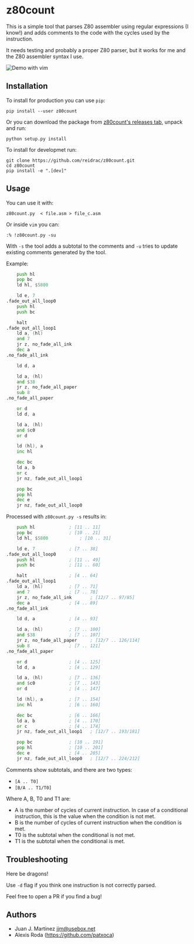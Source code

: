 # z80count

This is a simple tool that parses Z80 assembler using regular expressions (I know!)
and adds comments to the code with the cycles used by the instruction.

It needs testing and probably a proper Z80 parser, but it works for me and the
Z80 assembler syntax I use.

![Demo with vim](./etc/demo-vim.gif)

## Installation

To install for production you can use `pip`:

    pip install --user z80count

Or you can download the package from [z80count's releases
tab](https://github.com/reidrac/z80count/releases), unpack and run:

    python setup.py install

To install for developmet run:

    git clone https://github.com/reidrac/z80count.git
    cd z80count
    pip install -e ".[dev]"

## Usage

You can use it with:

    z80count.py  < file.asm > file_c.asm

Or inside `vim` you can:

    :% !z80count.py -su

With `-s` the tool adds a subtotal to the comments and `-u` tries to update
existing comments generated by the tool.

Example:
```asm
	push hl
	pop bc
	ld hl, $5800

	ld e, 7
.fade_out_all_loop0
	push hl
	push bc

	halt
.fade_out_all_loop1
	ld a, (hl)
	and 7
	jr z, no_fade_all_ink
	dec a
.no_fade_all_ink

	ld d, a

	ld a, (hl)
	and $38
	jr z, no_fade_all_paper
	sub 8
.no_fade_all_paper

	or d
	ld d, a

	ld a, (hl)
	and $c0
	or d

	ld (hl), a
	inc hl

	dec bc
	ld a, b
	or c
	jr nz, fade_out_all_loop1

	pop bc
	pop hl
	dec e
	jr nz, fade_out_all_loop0
```

Processed with `z80count.py -s` results in:
```asm
	push hl				; [11 .. 11]
	pop bc				; [10 .. 21]
	ld hl, $5800			; [10 .. 31]

	ld e, 7				; [7 .. 38]
.fade_out_all_loop0
	push hl				; [11 .. 49]
	push bc				; [11 .. 60]

	halt				; [4 .. 64]
.fade_out_all_loop1
	ld a, (hl)			; [7 .. 71]
	and 7				; [7 .. 78]
	jr z, no_fade_all_ink		; [12/7 .. 97/85]
	dec a				; [4 .. 89]
.no_fade_all_ink

	ld d, a				; [4 .. 93]

	ld a, (hl)			; [7 .. 100]
	and $38				; [7 .. 107]
	jr z, no_fade_all_paper		; [12/7 .. 126/114]
	sub 8				; [7 .. 121]
.no_fade_all_paper

	or d				; [4 .. 125]
	ld d, a				; [4 .. 129]

	ld a, (hl)			; [7 .. 136]
	and $c0				; [7 .. 143]
	or d				; [4 .. 147]

	ld (hl), a			; [7 .. 154]
	inc hl				; [6 .. 160]

	dec bc				; [6 .. 166]
	ld a, b				; [4 .. 170]
	or c				; [4 .. 174]
	jr nz, fade_out_all_loop1	; [12/7 .. 193/181]

	pop bc				; [10 .. 191]
	pop hl				; [10 .. 201]
	dec e				; [4 .. 205]
	jr nz, fade_out_all_loop0	; [12/7 .. 224/212]
```

Comments show subtotals, and there are two types:
 - `[A .. T0]`
 - `[B/A .. T1/T0]`

Where A, B, T0 and T1 are:
 - A is the number of cycles of current instruction. In case of a conditional
   instruction, this is the value when the condition is not met.
 - B is the number of cycles of current instruction when the condition is met.
 - T0 is the subtotal when the conditional is not met.
 - T1 is the subtotal when the conditional is met.

## Troubleshooting

Here be dragons!

Use `-d` flag if you think one instruction is not correctly parsed.

Feel free to open a PR if you find a bug!

## Authors

 - Juan J. Martinez <jjm@usebox.net>
 - Alexis Roda (https://github.com/patxoca)
